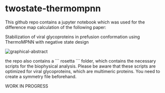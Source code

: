 # twostate-thermompnn

This github repo contains a jupyter notebook which was used for the difference map calculation of the following paper:

Stabilization of viral glycoproteins in prefusion conformation using ThermoMPNN with negative state design

![graphical-abstract](https://github.com/user-attachments/assets/11dfff04-20c3-439e-81de-6b01be99f8c0)

the repo also contains a ´´´ rosetta ``` folder, which contains the necessary scripts for the biophysical analysis. Please be aware that these scripts are optimized for viral glycoproteins, which are multimeric proteins. You need to create a symmetry file beforehand.


WORK IN PROGRESS
